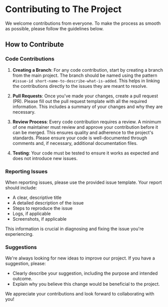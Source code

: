 # Contributing to The Project

We welcome contributions from everyone. To make the process as smooth as possible, please follow the guidelines below. 

## How to Contribute

### Code Contributions

1. **Creating a Branch**: For any code contribution, start by creating a branch from the main project. The branch should be named using the pattern `#issue-id short-name-to-describe-what-is-added`. This helps in linking the contributions directly to the issues they are meant to resolve.

2. **Pull Requests**: Once you've made your changes, create a pull request (PR). Please fill out the pull request template with all the required information. This includes a summary of your changes and why they are necessary.

3. **Review Process**: Every code contribution requires a review. A minimum of one maintainer must review and approve your contribution before it can be merged. This ensures quality and adherence to the project's standards. Please ensure your code is well-documented through comments and, if necessary, additional documentation files.

4. **Testing**: Your code must be tested to ensure it works as expected and does not introduce new issues.

### Reporting Issues

When reporting issues, please use the provided issue template. Your report should include:

- A clear, descriptive title
- A detailed description of the issue
- Steps to reproduce the issue
- Logs, if applicable
- Screenshots, if applicable

This information is crucial in diagnosing and fixing the issue you're experiencing.

### Suggestions

We're always looking for new ideas to improve our project. If you have a suggestion, please:

- Clearly describe your suggestion, including the purpose and intended outcome.
- Explain why you believe this change would be beneficial to the project.

We appreciate your contributions and look forward to collaborating with you!